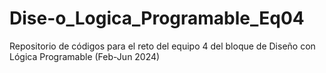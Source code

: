 # Dise-o_Logica_Programable_Eq04
Repositorio de códigos para el reto del equipo 4 del bloque de Diseño con Lógica Programable (Feb-Jun 2024)
